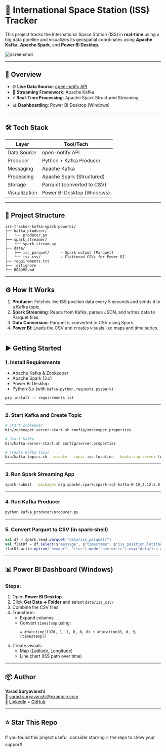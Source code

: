 # 🚀 International Space Station (ISS) Tracker

This project tracks the International Space Station (ISS) in **real-time** using a big data pipeline and visualizes its geospatial coordinates using **Apache Kafka**, **Apache Spark**, and **Power BI Desktop**.

![screenshot](screenshots/powerbi_dashboard.png)

---

## 📌 Overview

- 🌐 **Live Data Source**: [open-notify API](http://api.open-notify.org/iss-now.json)
- 🧵 **Streaming Framework**: Apache Kafka
- ⚡ **Real-Time Processing**: Apache Spark Structured Streaming
- 📊 **Dashboarding**: Power BI Desktop (Windows)

---

## 🛠️ Tech Stack

| Layer        | Tool/Tech                  |
|--------------|----------------------------|
| Data Source  | open-notify API            |
| Producer     | Python + Kafka Producer    |
| Messaging    | Apache Kafka               |
| Processing   | Apache Spark (Structured)  |
| Storage      | Parquet (converted to CSV) |
| Visualization| Power BI Desktop (Windows) |

---

## 📂 Project Structure

```
iss-tracker-kafka-spark-powerbi/
├── kafka_producer/
│   └── producer.py
├── spark_streamer/
│   └── spark_stream.py
├── data/
│   ├── iss_parquet/     ← Spark output (Parquet)
│   └── iss_csv/         ← Flattened CSVs for Power BI
├── requirements.txt
├── .gitignore
└── README.md
```

---

## ⚙️ How It Works

1. **Producer**: Fetches live ISS position data every 5 seconds and sends it to a Kafka topic.
2. **Spark Streaming**: Reads from Kafka, parses JSON, and writes data to Parquet files.
3. **Data Conversion**: Parquet is converted to CSV using Spark.
4. **Power BI**: Loads the CSV and creates visuals like maps and time series.

---

## ▶️ Getting Started

### 1. **Install Requirements**

- Apache Kafka & Zookeeper
- Apache Spark (3.x)
- Power BI Desktop
- Python 3.x (with `kafka-python`, `requests`, `pyspark`)

```bash
pip install -r requirements.txt
```

---

### 2. **Start Kafka and Create Topic**

```bash
# Start Zookeeper
bin/zookeeper-server-start.sh config/zookeeper.properties

# Start Kafka
bin/kafka-server-start.sh config/server.properties

# Create Kafka topic
bin/kafka-topics.sh --create --topic iss-location --bootstrap-server localhost:9092 --partitions 1 --replication-factor 1
```

---

### 3. **Run Spark Streaming App**

```bash
spark-submit --packages org.apache.spark:spark-sql-kafka-0-10_2.12:3.5.0 spark_streamer/spark_stream.py
```

---

### 4. **Run Kafka Producer**

```bash
python kafka_producer/producer.py
```

---

### 5. **Convert Parquet to CSV (in spark-shell)**

```scala
val df = spark.read.parquet("data/iss_parquet/")
val flatDf = df.select($"message", $"timestamp", $"iss_position.latitude".alias("latitude"), $"iss_position.longitude".alias("longitude"))
flatDf.write.option("header", "true").mode("overwrite").csv("data/iss_csv/")
```

---

## 📊 Power BI Dashboard (Windows)

### Steps:

1. Open **Power BI Desktop**
2. Click **Get Data → Folder** and select `data/iss_csv/`
3. Combine the CSV files
4. Transform:
   - Expand columns
   - Convert `timestamp` using:
     ```powerquery
     = #datetime(1970, 1, 1, 0, 0, 0) + #duration(0, 0, 0, [timestamp])
     ```
5. Create visuals:
   - Map (Latitude, Longitude)
   - Line chart (ISS path over time)

---

## 📦 Author

**Varad Suryavanshi**  
📧 varad.suryavanshi@example.com  
🔗 [LinkedIn](https://www.linkedin.com/in/varad-suryavanshi-a1b975227/) • [GitHub](https://github.com/varad-suryavanshi)

---

## ⭐️ Star This Repo

If you found this project useful, consider starring ⭐ the repo to show your support!
